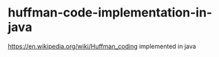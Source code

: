 # huffman-code-implementation-in-java
https://en.wikipedia.org/wiki/Huffman_coding
implemented in java
